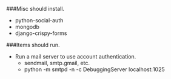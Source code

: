 ###Misc should install.
* python-social-auth
* mongodb
* django-crispy-forms

###Items should run.
* Run a mail server to use account authentication.
  * sendmail, smtp.gmail, etc. 
  * python -m smtpd -n -c DebuggingServer localhost:1025
